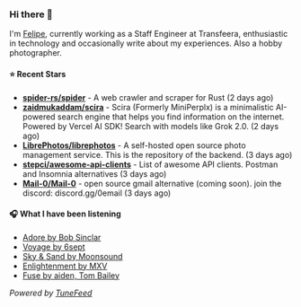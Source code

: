 ### Hi there 👋

I'm [Felipe](https://felipevm.com), currently working as a Staff Engineer at Transfeera, enthusiastic in technology and occasionally write about my experiences. Also a hobby photographer.

#### ⭐ Recent Stars
- **[spider-rs/spider](https://github.com/spider-rs/spider)** - A web crawler and scraper for Rust (2 days ago)
- **[zaidmukaddam/scira](https://github.com/zaidmukaddam/scira)** - Scira (Formerly MiniPerplx) is a minimalistic AI-powered search engine that helps you find information on the internet. Powered by Vercel AI SDK! Search with models like Grok 2.0. (2 days ago)
- **[LibrePhotos/librephotos](https://github.com/LibrePhotos/librephotos)** - A self-hosted open source photo management service. This is the repository of the backend. (3 days ago)
- **[stepci/awesome-api-clients](https://github.com/stepci/awesome-api-clients)** - List of awesome API clients. Postman and Insomnia alternatives (3 days ago)
- **[Mail-0/Mail-0](https://github.com/Mail-0/Mail-0)** - open source gmail alternative (coming soon). join the discord: discord.gg/0email (3 days ago)

#### 🎧 What I have been listening
- [Adore by Bob Sinclar](https://open.spotify.com/track/0VEKFkKJT9XCMrLUkjIyeP)
- [Voyage by 6sept](https://open.spotify.com/track/2EyvVBSwogUyXXQV9GBRQB)
- [Sky &amp; Sand by Moonsound](https://open.spotify.com/track/2cnsNDp9U2pDqkwjq2N1sA)
- [Enlightenment by MXV](https://open.spotify.com/track/4oT0X49TqvE9SgS0iWKHc5)
- [Fuse by aiden, Tom Bailey](https://open.spotify.com/track/4t98oZ446ObFhBEF5T0LGw)

_Powered by [TuneFeed](https://tunefeed.app?ref=github.com)_
